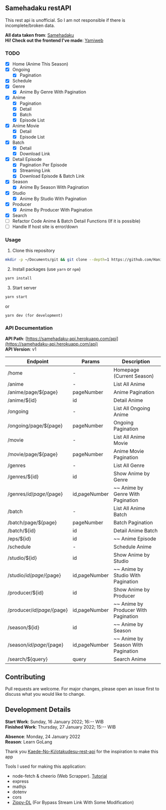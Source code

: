 ## Samehadaku restAPI

This rest api is unofficial. So I am not responsible if there is incomplete/broken data.

**All data taken from**: [Samehadaku](https://194.163.183.129)
<br>
**Hi! Check out the frontend I've made**: [Yamiweb](https://yamiweb.herokuapp.com/)


### TODO

- [x] Home (Anime This Season)
- [x] Ongoing
  - [x] Pagination
- [x] Schedule
- [x] Genre
  - [x] Anime By Genre With Pagination
- [x] Anime
  - [x] Pagination
  - [x] Detail
  - [x] Batch
  - [x] Episode List
- [x] Anime Movie
  - [x] Detail
  - [x] Episode List
- [x] Batch
  - [x] Detail
  - [x] Download Link
- [x] Detail Episode
  - [x] Pagination Per Episode
  - [x] Streaming Link
  - [x] Download Episode & Batch Link
- [x] Season
  - [x] Anime By Season With Pagination
- [x] Studio
  - [x] Anime By Studio With Pagination
- [x] Producer
  - [x] Anime By Producer With Pagination
- [x] Search
- [ ] Refactor Code Anime & Batch Detail Functions (If it is possible)
- [ ] Handle If host site is error/down

### Usage

1. Clone this repository

```bash
mkdir -p ~/Documents/git && git clone --depth=1 https://github.com/Hanivan/restAPI-Samehadaku.git ~/Documents/git/restAPI-Samehadaku && cd ~/Documents/git/restAPI-Samehadaku
```

2. Install packages (use `yarn` or `npm`)

```bash
yarn install
```

3. Start server

```bash
yarn start
```

or

```
yarn dev (for development)
```

### API Documentation

**API Path**: [https://samehadaku-api.herokuapp.com/api](https://samehadaku-api.herokuapp.com/api)<br>
**API Version**: v1

| Endpoint                     | Params        | Description                          |
| ---------------------------- | ------------- | ------------------------------------ |
| /home                        | -             | Homepage (Current Season)            |
| /anime                       | -             | List All Anime                       |
| /anime/page/${page}          | pageNumber    | Anime Pagination                     |
| /anime/${id}                 | id            | Detail Anime                         |
| /ongoing                     | -             | List All Ongoing Anime               |
| /ongoing/page/${page}        | pageNumber    | Ongoing Pagination                   |
| /movie                       | -             | List All Anime Movie                 |
| /movie/page/${page}          | pageNumber    | Anime Movie Pagination               |
| /genres                      | -             | List All Genre                       |
| /genres/${id}                | id            | Show Anime by Genre                  |
| /genres/${id}/page/${page}   | id,pageNumber | ~~ Anime by Genre With Pagination    |
| /batch                       | -             | List All Anime Batch                 |
| /batch/page/${page}          | pageNumber    | Batch Pagination                     |
| /batch/${id}                 | id            | Detail Anime Batch                   |
| /eps/${id}                   | id            | ~~ Anime Episode                     |
| /schedule                    | -             | Schedule Anime                       |
| /studio/${id}                | id            | Show Anime by Studio                 |
| /studio/${id}/page/${page}   | id,pageNumber | ~~ Anime by Studio With Pagination   |
| /producer/${id}              | id            | Show Anime by Producer               |
| /producer/${id}/page/${page} | id,pageNumber | ~~ Anime by Producer With Pagination |
| /season/${id}                | id            | ~~ Anime by Season                   |
| /season/${id}/page/${page}   | id,pageNumber | ~~ Anime by Season With Pagination   |
| /search/${query}             | query         | Search Anime                         |

## Contributing

Pull requests are welcome. For major changes, please open an issue first to discuss what you would like to change.

## Development Details

**Start Work**: Sunday, 16 January 2022; 16:-- WIB<br>
**Finished Work**: Thursday, 27 January 2022; 15:-- WIB

**Absence**: Monday, 24 January 2022<br>
**Reason**: Learn GoLang

Thank you [ Kaede-No-Ki/otakudesu-rest-api](https://github.com/Kaede-No-Ki/otakudesu-rest-api) for the inspiration to make this app

Tools I used for making this application:

- node-fetch & cheerio (Web Scrapper). [Tutorial](https://www.youtube.com/watch?v=z6jwIkkc7ro)
- express
- mathjs
- dotenv
- cors
- [Zippy-DL](https://github.com/anasrar/Zippy-DL) (For Bypass Stream Link With Some Modification)
